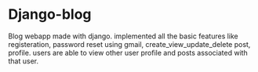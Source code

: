 # Django-blog
Blog webapp made with django. implemented all the basic features like registeration, password reset using gmail, create_view_update_delete post, profile. users are able to view other user profile and posts associated with that user.
